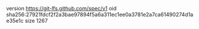 version https://git-lfs.github.com/spec/v1
oid sha256:27921fdcf2f2a3bae97894f5a6a311ec1ee0a3781e2a7ca61490274d1ae35e1c
size 1267
